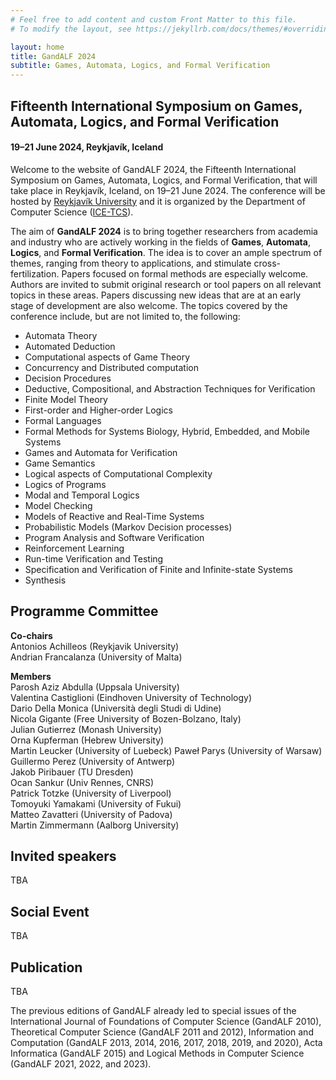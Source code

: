 ```yaml
---
# Feel free to add content and custom Front Matter to this file.
# To modify the layout, see https://jekyllrb.com/docs/themes/#overriding-theme-defaults

layout: home
title: GandALF 2024
subtitle: Games, Automata, Logics, and Formal Verification
---
```


## Fifteenth International Symposium on Games, Automata, Logics, and Formal Verification ##

#### 19–21 June 2024, Reykjavík, Iceland ####

Welcome to the website of GandALF 2024, the Fifteenth International Symposium on Games, Automata, Logics, and Formal Verification, that will take place in Reykjavík, Iceland, on 19–21 June 2024. The conference will be hosted by [Reykjavík University](https://en.ru.is/) and it is organized by the Department of Computer Science ([ICE-TCS](https://icetcs.ru.is)).

The aim of **GandALF 2024** is to bring together researchers from academia and industry who are actively working in the fields of **Games**, **Automata**, **Logics**, and **Formal Verification**. The idea is to cover an ample spectrum of themes, ranging from theory to applications, and stimulate cross-fertilization. Papers focused on formal methods are especially welcome. Authors are invited to submit original research or tool papers on all relevant topics in these areas. Papers discussing new ideas that are at an early stage of development are also welcome. The topics covered by the conference include, but are not limited to, the following:

* Automata Theory
* Automated Deduction
* Computational aspects of Game Theory
* Concurrency and Distributed computation
* Decision Procedures
* Deductive, Compositional, and Abstraction Techniques for Verification
* Finite Model Theory
* First-order and Higher-order Logics
* Formal Languages
* Formal Methods for Systems Biology, Hybrid, Embedded, and Mobile Systems
* Games and Automata for Verification
* Game Semantics
* Logical aspects of Computational Complexity
* Logics of Programs
* Modal and Temporal Logics
* Model Checking
* Models of Reactive and Real-Time Systems
* Probabilistic Models (Markov Decision processes)
* Program Analysis and Software Verification
* Reinforcement Learning
* Run-time Verification and Testing
* Specification and Verification of Finite and Infinite-state Systems
* Synthesis

## Programme Committee ##
**Co-chairs**  
Antonios Achilleos (Reykjavik University)  
Andrian Francalanza (University of Malta)  


**Members**  
Parosh Aziz Abdulla (Uppsala University)  
Valentina Castiglioni (Eindhoven University of Technology)    
Dario Della Monica (Università degli Studi di Udine)  
Nicola Gigante (Free University of Bozen-Bolzano, Italy)  
Julian Gutierrez (Monash University)  
Orna Kupferman (Hebrew University)  
Martin Leucker (University of Luebeck) 
Pawe&lstrok; Parys (University of Warsaw)  
Guillermo Perez (University of Antwerp)  
Jakob Piribauer (TU Dresden)  
Ocan Sankur (Univ Rennes, CNRS)  
Patrick Totzke (University of Liverpool)  
Tomoyuki Yamakami (University of Fukui)  
Matteo Zavatteri (University of Padova)  
Martin Zimmermann (Aalborg University)  

## Invited speakers ##
TBA

## Social Event ##
TBA

## Publication ##
TBA

The previous editions of GandALF already led to special issues of the International Journal of Foundations of Computer Science (GandALF 2010), Theoretical Computer Science (GandALF 2011 and 2012), Information and Computation (GandALF 2013, 2014, 2016, 2017, 2018, 2019, and 2020), Acta Informatica (GandALF 2015) and Logical Methods in Computer Science (GandALF 2021, 2022, and 2023).


